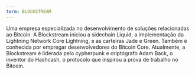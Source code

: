 ```yaml
---
term: BLOCKSTREAM
---
```


Uma empresa especializada no desenvolvimento de soluções relacionadas ao Bitcoin. A Blockstream iniciou a sidechain Liquid, a implementação da Lightning Network Core Lightning, e as carteiras Jade e Green. Também é conhecida por empregar desenvolvedores do Bitcoin Core. Atualmente, a Blockstream é liderada pelo cypherpunk e criptógrafo Adam Back, o inventor do Hashcash, o protocolo que inspirou a prova de trabalho no Bitcoin.